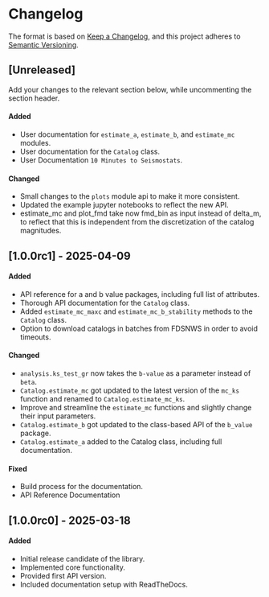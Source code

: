 # Changelog

The format is based on [Keep a Changelog](https://keepachangelog.com/en/1.0.0/), and this project adheres to [Semantic Versioning](https://semver.org/).

<!-- Template for a new unreleased block, copy, do not uncomment -------------------------- -->

<!-- ## [Unreleased] -->
<!-- Add your changes to the relevant section below, while uncommenting the section header. -->

<!-- #### Added -->

<!-- #### Changed -->

<!-- #### Fixed -->

<!-- #### Removed -->

<!-- #### Deprecated -->
<!-- -------------------------------------------------------------------------------------- -->


## [Unreleased]
Add your changes to the relevant section below, while uncommenting the section header.
#### Added
- User documentation for `estimate_a`, `estimate_b`, and `estimate_mc` modules.
- User documentation for the `Catalog` class.
- User Documentation `10 Minutes to Seismostats`.

#### Changed
- Small changes to the `plots` module api to make it more consistent.
- Updated the example jupyter notebooks to reflect the new API.
- estimate_mc and plot_fmd take now fmd_bin as input instead of delta_m, to reflect that this is independent from the discretization of the catalog magnitudes.

## [1.0.0rc1] - 2025-04-09
#### Added
- API reference for a and b value packages, including full list of attributes.
- Thorough API documentation for the `Catalog` class.
- Added `estimate_mc_maxc` and `estimate_mc_b_stability` methods to the `Catalog` class.
- Option to download catalogs in batches from FDSNWS in order to avoid timeouts.

#### Changed
- `analysis.ks_test_gr` now takes the `b-value` as a parameter instead of `beta`.
- `Catalog.estimate_mc` got updated to the latest version of the `mc_ks` function and renamed to `Catalog.estimate_mc_ks`.
- Improve and streamline the `estimate_mc` functions and slightly change their input parameters.
- `Catalog.estimate_b` got updated to the class-based API of the `b_value` package.
- `Catalog.estimate_a` added to the Catalog class, including full documentation.

#### Fixed
- Build process for the documentation.
- API Reference Documentation

## [1.0.0rc0] - 2025-03-18
#### Added
- Initial release candidate of the library.
- Implemented core functionality.
- Provided first API version.
- Included documentation setup with ReadTheDocs.
